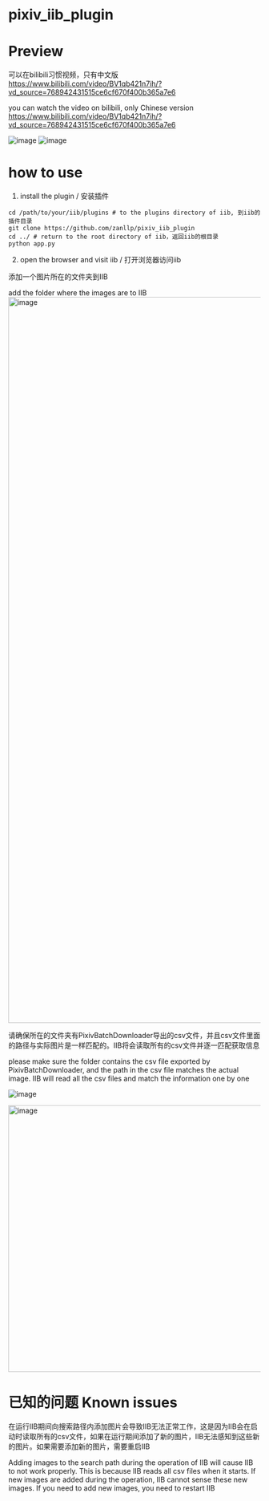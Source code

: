 ﻿# pixiv_iib_plugin
 # Preview

可以在bilibili习惯视频，只有中文版 https://www.bilibili.com/video/BV1qb421n7ih/?vd_source=768942431515ce6cf670f400b365a7e6

you can watch the video on bilibili, only Chinese version https://www.bilibili.com/video/BV1qb421n7ih/?vd_source=768942431515ce6cf670f400b365a7e6


![image](https://github.com/zanllp/pixiv_iib_plugin/assets/25872019/6394e5dd-3ce7-471d-a340-821450a65390)
![image](https://github.com/zanllp/pixiv_iib_plugin/assets/25872019/16404639-1f36-48b4-a7a9-4a15abd91d01)


# how to use
1. install the plugin / 安装插件
```shell
cd /path/to/your/iib/plugins # to the plugins directory of iib, 到iib的插件目录
git clone https://github.com/zanllp/pixiv_iib_plugin
cd ../ # return to the root directory of iib，返回iib的根目录
python app.py
```
2. open the browser and visit iib / 打开浏览器访问iib

添加一个图片所在的文件夹到IIB

add the folder where the images are to IIB
<img width="1448" alt="image" src="https://github.com/zanllp/sd-webui-infinite-image-browsing/assets/25872019/d93dcffd-414a-4006-a0cd-f18a70cbd8ed">

请确保所在的文件夹有PixivBatchDownloader导出的csv文件，并且csv文件里面的路径与实际图片是一样匹配的。IIB将会读取所有的csv文件并逐一匹配获取信息


please make sure the folder contains the csv file exported by PixivBatchDownloader, and the path in the csv file matches the actual image. IIB will read all the csv files and match the information one by one


![image](https://github.com/zanllp/sd-webui-infinite-image-browsing/assets/25872019/01e9594e-977f-486b-a4db-720c4ca58a8a)

<img width="532" alt="image" src="https://github.com/zanllp/pixiv_iib_plugin/assets/25872019/b3409a4e-ed83-473a-bae4-09109a145acc">


# 已知的问题 Known issues

在运行IIB期间向搜索路径内添加图片会导致IIB无法正常工作，这是因为IIB会在启动时读取所有的csv文件，如果在运行期间添加了新的图片，IIB无法感知到这些新的图片。如果需要添加新的图片，需要重启IIB

Adding images to the search path during the operation of IIB will cause IIB to not work properly. This is because IIB reads all csv files when it starts. If new images are added during the operation, IIB cannot sense these new images. If you need to add new images, you need to restart IIB